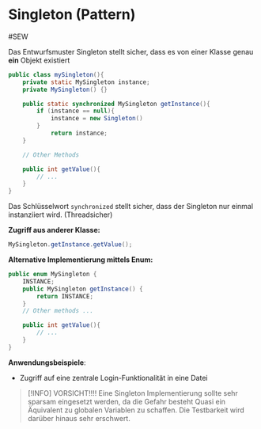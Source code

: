 # Singleton (Pattern)
#SEW 

Das Entwurfsmuster Singleton stellt sicher, dass es von einer Klasse genau **ein** Objekt existiert

```java
public class mySingleton(){
	private static MySingleton instance;
	private MySingleton() {}

	public static synchronized MySingleton getInstance(){
		if (instance == null){
			instance = new Singleton()
		}
			return instance; 
	}

	// Other Methods

	public int getValue(){
		// ...
	}
}
```

Das Schlüsselwort `synchronized` stellt sicher, dass der Singleton nur einmal instanziiert wird. (Threadsicher)

**Zugriff aus anderer Klasse:**
```java
MySingleton.getInstance.getValue();
```

**Alternative Implementierung mittels Enum:**
```java
public enum MySingleton {
	INSTANCE;
	public MySingleton getInstance() {
		return INSTANCE;
	}
	// Other methods ...

	public int getValue(){
		// ...
	}
}
```

**Anwendungsbeispiele**:
- Zugriff auf eine zentrale Login-Funktionalität in eine Datei


>[!INFO] VORSICHT!!!!
>Eine Singleton Implementierung sollte sehr sparsam eingesetzt werden, da die Gefahr besteht Quasi ein Äquivalent zu globalen Variablen zu schaffen. Die Testbarkeit wird darüber hinaus sehr erschwert.
